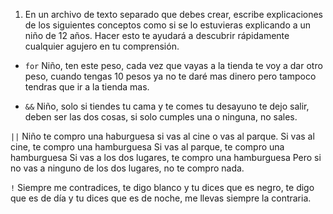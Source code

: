 1. En un archivo de texto separado que debes crear, escribe explicaciones de los siguientes conceptos como si se lo estuvieras explicando a un niño de 12 años. Hacer esto te ayudará a descubrir rápidamente cualquier agujero en tu comprensión.

* `for`
Niño, ten este peso, cada vez que vayas a la tienda te voy a dar otro peso, cuando tengas 10 pesos ya no te daré mas dinero pero tampoco tendras que ir a la tienda mas.

* `&&`
Niño, solo si tiendes tu cama y te comes tu desayuno te dejo salir, deben ser las dos cosas, si solo cumples una o ninguna, no sales.

`||`
Niño te compro una haburguesa si vas al cine o vas  al parque.
Si vas al cine, te compro una hamburguesa
Si vas al parque, te compro una hamburguesa
Si vas a los dos lugares, te compro una hamburguesa
Pero si no vas a ninguno de los dos lugares, no te compro nada.

`!`
Siempre me contradices, te digo blanco y tu dices que es negro, te digo que es de día y tu dices que es de noche, me llevas siempre la contraria.